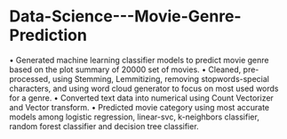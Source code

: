 # Data-Science---Movie-Genre-Prediction
•	Generated machine learning classifier models to predict movie genre based on the plot summary of 20000 set of movies.
•	Cleaned, pre-processed, using Stemming, Lemmitizing, removing stopwords-special characters, and using word cloud generator to focus on most used words for a genre. 
•	Converted text data into numerical using Count Vectorizer and Vector transform.
•	Predicted movie category using most accurate models among logistic regression, linear-svc, k-neighbors classifier, random forest classifier and decision tree classifier.
